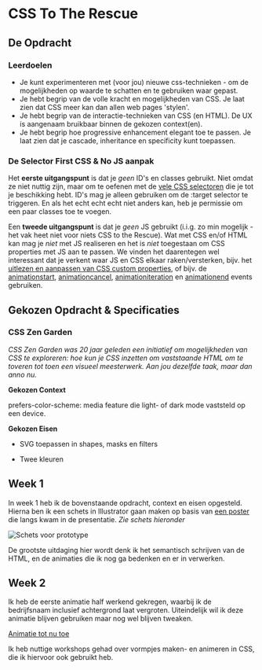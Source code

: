 # CSS To The Rescue

## De Opdracht

### Leerdoelen
- Je kunt experimenteren met (voor jou) nieuwe css-technieken - om de mogelijkheden op waarde te schatten en te gebruiken waar gepast.
- Je hebt begrip van de volle kracht en mogelijkheden van CSS. Je laat zien dat CSS meer kan dan allen web pages 'stylen'.
- Je hebt begrip van de interactie-technieken van CSS (en HTML). De UX is aangenaam bruikbaar binnen de gekozen context(en).
- Je hebt begrip hoe progressive enhancement elegant toe te passen. Je laat zien dat je cascade, inheritance en specificity kunt toepassen.

### De Selector First CSS & No JS aanpak
Het **eerste uitgangspunt** is dat je *geen* ID's en classes gebruikt. Niet omdat ze niet nuttig zijn, maar om te oefenen met de [vele CSS selectoren](https://css-tricks.com/almanac/) die je tot je beschikking hebt. ID's mag je alleen gebruiken om de :target selector te triggeren. En als het echt echt echt niet anders kan, heb je permissie om een paar classes toe te voegen.

Een **tweede uitgangspunt** is dat je *geen* JS gebruikt (i.i.g. zo min mogelijk - het vak heet niet voor niets CSS to the Rescue). Wat met CSS en/of HTML kan mag je *niet* met JS realiseren en het is *niet* toegestaan om CSS properties met JS aan te passen. We vinden het daarentegen wel interessant dat je verkent waar JS en CSS elkaar raken/versterken, bijv. het [uitlezen en aanpassen van CSS custom properties](https://developer.mozilla.org/en-US/docs/Web/CSS/Using_CSS_custom_properties), of bijv. de [animationstart](https://developer.mozilla.org/en-US/docs/Web/API/HTMLElement/animationstart_event), [animationcancel](https://developer.mozilla.org/en-US/docs/Web/API/HTMLElement/animationcancel_event), [animationiteration](https://developer.mozilla.org/en-US/docs/Web/API/HTMLElement/animationiteration_event) en [animationend](https://developer.mozilla.org/en-US/docs/Web/API/HTMLElement/animationend_event) events gebruiken.

## Gekozen Opdracht & Specificaties

### CSS Zen Garden

*CSS Zen Garden was 20 jaar geleden een initiatief om mogelijkheden van CSS te exploreren: hoe kun je CSS inzetten om vaststaande HTML om te toveren tot toen een visueel meesterwerk. Aan jou dezelfde taak, maar dan anno nu.* 

**Gekozen Context**

prefers-color-scheme: media feature die light- of dark mode vaststeld op een device.

**Gekozen Eisen**

* SVG toepassen in shapes, masks en filters

* Twee kleuren

## Week 1

In week 1 heb ik de bovenstaande opdracht, context en eisen opgesteld. Hierna ben ik een schets in Illustrator gaan maken op basis van [een poster](https://i.imgur.com/VhCZ3I7.png) die langs kwam in de presentatie. *Zie schets hieronder*

![Schets voor prototype](https://i.imgur.com/vA0qMd8.jpeg)

De grootste uitdaging hier wordt denk ik het semantisch schrijven van de HTML, en de animaties die ik nog ga bedenken en er in verwerken.

## Week 2

Ik heb de eerste animatie half werkend gekregen, waarbij ik de bedrijfsnaam inclusief achtergrond laat vergroten. Uiteindelijk wil ik deze animatie blijven gebruiken maar nog wel blijven tweaken.

[Animatie tot nu toe](https://i.gyazo.com/cebf839e384869034e3757cf89b840a3.mp4)

Ik heb nuttige workshops gehad over vormpjes maken- en animeren in CSS, die ik hiervoor ook gebruikt heb.
